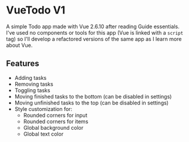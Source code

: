 # VueTodo V1
A simple Todo app made with Vue 2.6.10 after reading Guide essentials.   
I've used no components or tools for this app (Vue is linked with a `script` tag) so I'll develop a refactored versions of the same app as I learn more about Vue.

## Features
- Adding tasks
- Removing tasks
- Toggling tasks
- Moving finished tasks to the bottom (can be disabled in settings)
- Moving unfinished tasks to the top (can be disabled in settings)
- Style customization for:
  - Rounded corners for input
  - Rounded corners for items
  - Global background color
  - Global text color